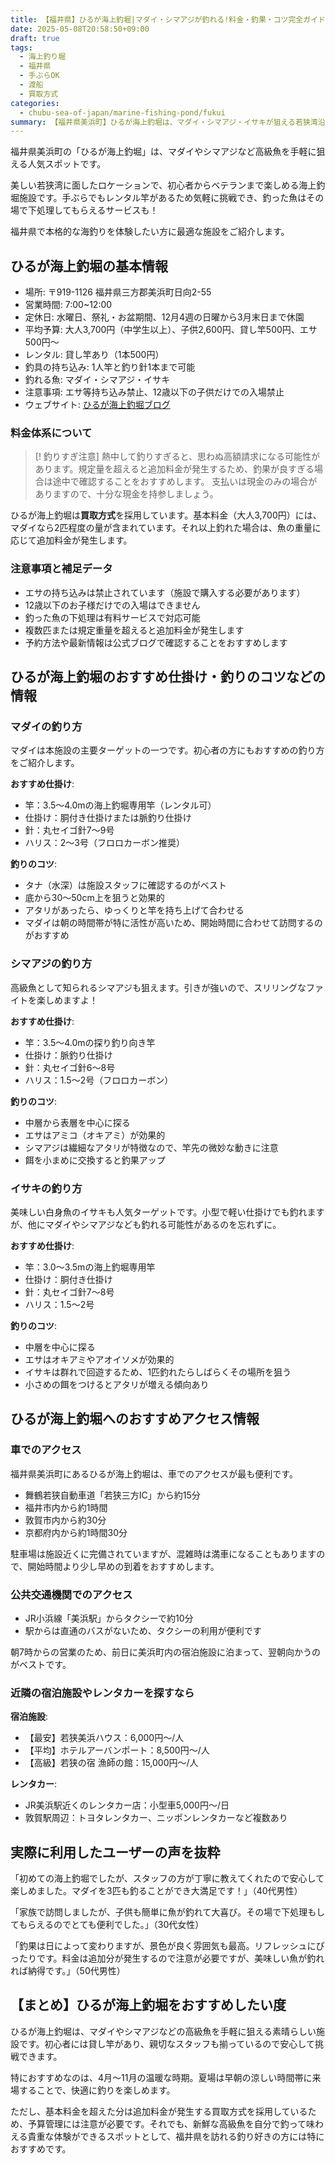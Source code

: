 ```yaml
---
title: 【福井県】ひるが海上釣堀|マダイ・シマアジが釣れる!料金・釣果・コツ完全ガイド
date: 2025-05-08T20:58:50+09:00
draft: true
tags:
  - 海上釣り堀
  - 福井県
  - 手ぶらOK
  - 渡船
  - 買取方式
categories:
  - chubu-sea-of-japan/marine-fishing-pond/fukui
summary: 【福井県美浜町】ひるが海上釣堀は、マダイ・シマアジ・イサキが狙える若狭湾沿いの海上釣り堀。料金は大人3,700円、子供2,600円の買取方式で、基本料金にマダイ2匹分程度が含まれる。それ以上は追加料金発生なので注意。営業時間は7:00~12:00、水曜定休。12月4週の日曜から3月末まで休園。竿のレンタル(500円)あり、魚の下処理も有料で対応。初心者から楽しめる手軽な釣りスポット。
---
```

福井県美浜町の「ひるが海上釣堀」は、マダイやシマアジなど高級魚を手軽に狙える人気スポットです。

美しい若狭湾に面したロケーションで、初心者からベテランまで楽しめる海上釣堀施設です。手ぶらでもレンタル竿があるため気軽に挑戦でき、釣った魚はその場で下処理してもらえるサービスも！

福井県で本格的な海釣りを体験したい方に最適な施設をご紹介します。

## ひるが海上釣堀の基本情報

- 場所: 〒919-1126 福井県三方郡美浜町日向2-55
- 営業時間: 7:00~12:00
- 定休日: 水曜日、祭礼・お盆期間、12月4週の日曜から3月末日まで休園
- 平均予算: 大人3,700円（中学生以上）、子供2,600円、貸し竿500円、エサ500円～
- レンタル: 貸し竿あり（1本500円）
- 釣具の持ち込み: 1人竿と釣り針1本まで可能
- 釣れる魚: マダイ・シマアジ・イサキ
- 注意事項: エサ等持ち込み禁止、12歳以下の子供だけでの入場禁止
- ウェブサイト: [ひるが海上釣堀ブログ](https://blog.goo.ne.jp/hiruga-turi)

### 料金体系について

> [! 釣りすぎ注意]
> 熱中して釣りすぎると、思わぬ高額請求になる可能性があります。規定量を超えると追加料金が発生するため、釣果が良すぎる場合は途中で確認することをおすすめします。
> 支払いは現金のみの場合がありますので、十分な現金を持参しましょう。

ひるが海上釣堀は**買取方式**を採用しています。基本料金（大人3,700円）には、マダイなら2匹程度の量が含まれています。それ以上釣れた場合は、魚の重量に応じて追加料金が発生します。

### 注意事項と補足データ

- エサの持ち込みは禁止されています（施設で購入する必要があります）
- 12歳以下のお子様だけでの入場はできません
- 釣った魚の下処理は有料サービスで対応可能
- 複数匹または規定重量を超えると追加料金が発生します
- 予約方法や最新情報は公式ブログで確認することをおすすめします

## ひるが海上釣堀のおすすめ仕掛け・釣りのコツなどの情報

### マダイの釣り方

マダイは本施設の主要ターゲットの一つです。初心者の方にもおすすめの釣り方をご紹介します。

**おすすめ仕掛け**:

- 竿：3.5〜4.0mの海上釣堀専用竿（レンタル可）
- 仕掛け：胴付き仕掛けまたは脈釣り仕掛け
- 針：丸セイゴ針7〜9号
- ハリス：2〜3号（フロロカーボン推奨）

**釣りのコツ**:

- タナ（水深）は施設スタッフに確認するのがベスト
- 底から30〜50cm上を狙うと効果的
- アタリがあったら、ゆっくりと竿を持ち上げて合わせる
- マダイは朝の時間帯が特に活性が高いため、開始時間に合わせて訪問するのがおすすめ

### シマアジの釣り方

高級魚として知られるシマアジも狙えます。引きが強いので、スリリングなファイトを楽しめますよ！

**おすすめ仕掛け**:

- 竿：3.5〜4.0mの探り釣り向き竿
- 仕掛け：脈釣り仕掛け
- 針：丸セイゴ針6〜8号
- ハリス：1.5〜2号（フロロカーボン）

**釣りのコツ**:

- 中層から表層を中心に探る
- エサはアミコ（オキアミ）が効果的
- シマアジは繊細なアタリが特徴なので、竿先の微妙な動きに注意
- 餌を小まめに交換すると釣果アップ

### イサキの釣り方

美味しい白身魚のイサキも人気ターゲットです。小型で軽い仕掛けでも釣れますが、他にマダイやシマアジなども釣れる可能性があるのを忘れずに。

**おすすめ仕掛け**:

- 竿：3.0〜3.5mの海上釣堀専用竿
- 仕掛け：胴付き仕掛け
- 針：丸セイゴ針7〜8号
- ハリス：1.5〜2号

**釣りのコツ**:

- 中層を中心に探る
- エサはオキアミやアオイソメが効果的
- イサキは群れで回遊するため、1匹釣れたらしばらくその場所を狙う
- 小さめの餌をつけるとアタリが増える傾向あり

## ひるが海上釣堀へのおすすめアクセス情報

### 車でのアクセス

福井県美浜町にあるひるが海上釣堀は、車でのアクセスが最も便利です。

- 舞鶴若狭自動車道「若狭三方IC」から約15分
- 福井市内から約1時間
- 敦賀市内から約30分
- 京都府内から約1時間30分

駐車場は施設近くに完備されていますが、混雑時は満車になることもありますので、開始時間より少し早めの到着をおすすめします。

### 公共交通機関でのアクセス

- JR小浜線「美浜駅」からタクシーで約10分
- 駅からは直通のバスがないため、タクシーの利用が便利です

朝7時からの営業のため、前日に美浜町内の宿泊施設に泊まって、翌朝向かうのがベストです。

### 近隣の宿泊施設やレンタカーを探すなら

**宿泊施設**:

- 【最安】若狭美浜ハウス：6,000円～/人
- 【平均】ホテルアーバンポート：8,500円～/人
- 【高級】若狭の宿 漁師の館：15,000円～/人

**レンタカー**:

- JR美浜駅近くのレンタカー店：小型車5,000円～/日
- 敦賀駅周辺：トヨタレンタカー、ニッポンレンタカーなど複数あり

## 実際に利用したユーザーの声を抜粋

「初めての海上釣堀でしたが、スタッフの方が丁寧に教えてくれたので安心して楽しめました。マダイを3匹も釣ることができ大満足です！」（40代男性）

「家族で訪問しましたが、子供も簡単に魚が釣れて大喜び。その場で下処理もしてもらえるのでとても便利でした。」（30代女性）

「釣果は日によって変わりますが、景色が良く雰囲気も最高。リフレッシュにぴったりです。料金は追加分が発生するので注意が必要ですが、美味しい魚が釣れれば納得です。」（50代男性）

## 【まとめ】ひるが海上釣堀をおすすめしたい度

ひるが海上釣堀は、マダイやシマアジなどの高級魚を手軽に狙える素晴らしい施設です。初心者には貸し竿があり、親切なスタッフも揃っているので安心して挑戦できます。

特におすすめなのは、4月〜11月の温暖な時期。夏場は早朝の涼しい時間帯に来場することで、快適に釣りを楽しめます。

ただし、基本料金を超えた分は追加料金が発生する買取方式を採用しているため、予算管理には注意が必要です。それでも、新鮮な高級魚を自分で釣って味わえる貴重な体験ができるスポットとして、福井県を訪れる釣り好きの方には特におすすめです。
